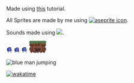 Made using [this](https://www.youtube.com/watch?v=xxRhvyZXd8I&list=PLX5fBCkxJmm1fPSqgn9gyR3qih8yYLvMj) tutorial.

All Sprites are made by me using <a href='https://www.aseprite.org/' target="_blank"><img src='https://user-images.githubusercontent.com/42339846/46249457-da4d4380-c429-11e8-9be2-56ba3a5e7080.png' width='20' height='20' alt='aseprite icon' target="_blank"></a>.

Sounds made using <a href='https://sfbgames.itch.io/chiptone' target="_blank"><img src='./assets/readme/chiptone.ico' width='20' target="_blank"></a>.

![survivor idle gif](./assets/readme/survivor-idle.gif)
![survivor walking gif](./assets/readme/survivor-walk.gif)
![survivor jumping git](./assets/readme/survivor-jump.gif)
![grass full platform](./assets/readme/grass_full-platform.png)  

![blue man jumping](https://i.gyazo.com/d4f99a1a8ca65dd2804b4dddea478bf3.gif)

[![wakatime](https://wakatime.com/badge/github/djangothesolarboy/fluffy_platformer-tut.svg)](https://wakatime.com/badge/github/djangothesolarboy/fluffy_platformer-tut)
